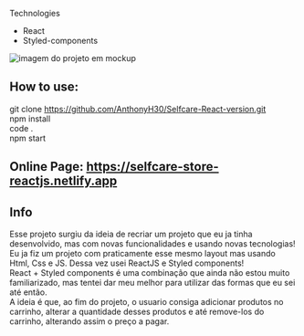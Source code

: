 Technologies

* React
* Styled-components

<img src="https://cdn.discordapp.com/attachments/334770078069293056/1011339928069742602/selfcare-pronto.png" alt="imagem do projeto em mockup">

## How to use:
git clone https://github.com/AnthonyH30/Selfcare-React-version.git <br/>
npm install <br/>
code . <br/>
npm start <br/>

## Online Page: <a target="_blank" href="https://selfcare-store-reactjs.netlify.app">https://selfcare-store-reactjs.netlify.app</a>

## Info 

Esse projeto surgiu da ideia de recriar um projeto que eu ja tinha desenvolvido, mas com novas funcionalidades e usando novas tecnologias! <br>
Eu ja fiz um projeto com praticamente esse mesmo layout mas usando Html, Css e JS. Dessa vez usei ReactJS e Styled components! <br>
React + Styled components é uma combinação que ainda não estou muito familiarizado, mas tentei dar meu melhor para utilizar das formas que eu sei até então. <br>
A ideia é que, ao fim do projeto, o usuario consiga adicionar produtos no carrinho, alterar a quantidade desses produtos e até remove-los do carrinho, alterando assim o preço a pagar.
